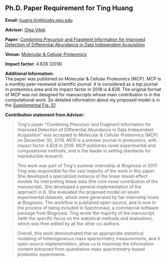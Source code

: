 ## Ph.D. Paper Requirement for Ting Huang

**Email:** huang.tin@husky.neu.edu

**Advisor:** [Olga Vitek](https://www.khoury.northeastern.edu/people/olga-vitek/)  

**Paper:** [Combining Precursor and Fragment Information for Improved Detection of Differential Abundance in Data Independent Acquisition](https://www.mcponline.org/content/early/2019/12/30/mcp.RA119.001705) 

**Venue:** [Molecular & Cellular Proteomics](https://www.mcponline.org/)  

**Impact factor:** 4.828 (2018)

**Additional Information:**  
The paper was published on Molecular & Cellular Proteomics (MCP). MCP is a monthly peer-reviewed scientific journal. It is considered as a top journal in proteomics area and its impact factor in 2018 is 4.828. The original format of MCP was not designed for manuscripts whose main contribution is in the computational work. So detailed information about my proposed model is in the [Supplemental Fig. S1](https://www.mcponline.org/content/mcprot/suppl/2019/12/30/RA119.001705.DC1/154840_1_supp_443469_q2zq36.pdf).

**Contribution statement from Advisor:**  

>Ting's paper "Combining Precursor and Fragment Information for Improved Detection of Differential Abundance in Data Independent Acquisition" was accepted to Molecular & Cellular Proteomics (MCP) on December 30, 2019. MCP is a premier journal in proteomics, with impact factor 4.828 in 2018. MCP publishes novel experimental and computational methods, and is the leader in setting standards for reproducible research. 

>This work was part of Ting's summer internship at Biognosis in 2017. Ting was responsible for the vast majority of the work in this paper. She developed a specialized instance of the linear mixed-effect models for interpreting these data (the core novel contribution of the manuscript). She developed a general implementation of the approach in R. She evaluated the proposed model on seven experimental datasets, which were generated by her internship hosts at Biognosis. The workflow is published open-source, and is now in the process of being included in Spectronaut, a commercial software package from Biognosis. Ting wrote the majority of the manuscript (with the specific focus on the statistical methods and evaluation), which was then edited by all the other co-authors.

>Overall, this work demonstrated that an appropriate statistical modeling of heterogeneous mass spectrometry measurements, and it open-source implementation, allow us to maximize the information content extracted from quantitative mass spectrometry-based proteomic experiments.
